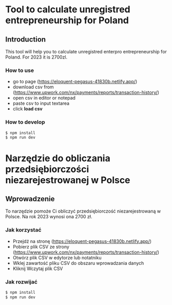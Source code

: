 # Tool to calculate unregistred entrepreneurship for Poland

## Introduction

This tool will help you to calculate unregistred enterpro entrepreneurship for Poland. For 2023 it is 2700zl.

### How to use

- go to page (https://eloquent-pegasus-41830b.netlify.app/)
- download csv from (https://www.upwork.com/nx/payments/reports/transaction-history/)
- open csv in editor or notepad
- paste csv to input textarea
- click **load csv**

### How to develop

```bash
$ npm install
$ npm run dev
```

# Narzędzie do obliczania przedsiębiorczości niezarejestrowanej w Polsce

## Wprowadzenie

To narzędzie pomoże Ci obliczyć przedsiębiorczość niezarejestrowaną w Polsce. Na rok 2023 wynosi ona 2700 zł.

### Jak korzystać

- Przejdź na stronę (https://eloquent-pegasus-41830b.netlify.app/)
- Pobierz plik CSV ze strony (https://www.upwork.com/nx/payments/reports/transaction-history/)
- Otwórz plik CSV w edytorze lub notatniku
- Wklej zawartość pliku CSV do obszaru wprowadzania danych
- Kliknij Wczytaj plik CSV

### Jak rozwijać

```bash
$ npm install
$ npm run dev
```
